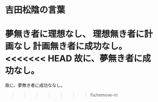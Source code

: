 # 吉田松陰の言葉
夢無き者に理想なし、
理想無き者に計画なし
計画無き者に成功なし。
<<<<<<< HEAD
故に、夢無き者に成功なし。
=======
故に、夢無き者に成功ななし。
>>>>>>> fix/remove-ni

